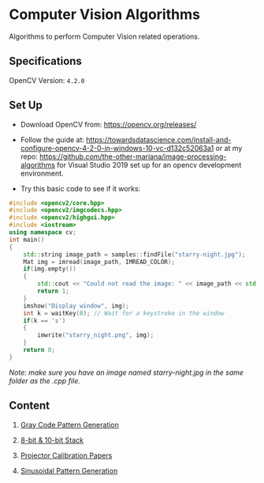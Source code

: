 # Computer Vision Algorithms

Algorithms to perform Computer Vision related operations.

## Specifications

OpenCV Version: `4.2.0`

## Set Up

- Download OpenCV from: https://opencv.org/releases/

- Follow the guide at: https://towardsdatascience.com/install-and-configure-opencv-4-2-0-in-windows-10-vc-d132c52063a1 or at my repo: https://github.com/the-other-mariana/image-processing-algorithms for Visual Studio 2019 set up for an opencv development environment.

- Try this basic code to see if it works:

```c++
#include <opencv2/core.hpp>
#include <opencv2/imgcodecs.hpp>
#include <opencv2/highgui.hpp>
#include <iostream>
using namespace cv;
int main()
{
    std::string image_path = samples::findFile("starry-night.jpg");
    Mat img = imread(image_path, IMREAD_COLOR);
    if(img.empty())
    {
        std::cout << "Could not read the image: " << image_path << std::endl;
        return 1;
    }
    imshow("Display window", img);
    int k = waitKey(0); // Wait for a keystroke in the window
    if(k == 's')
    {
        imwrite("starry_night.png", img);
    }
    return 0;
}
```

*Note: make sure you have an image named starry-night.jpg in the same folder as the .cpp file.*

## Content

1. [Gray Code Pattern Generation](https://github.com/the-other-mariana/vision/tree/master/gray-code-pattern)

2. [8-bit & 10-bit Stack](https://github.com/the-other-mariana/vision/tree/master/bit-plane-stack)

3. [Projector Calibration Papers](https://github.com/the-other-mariana/vision/tree/master/projector-calib-papers)

4. [Sinusoidal Pattern Generation](https://github.com/the-other-mariana/vision/tree/master/phase-shifting-sinusoidal-code)